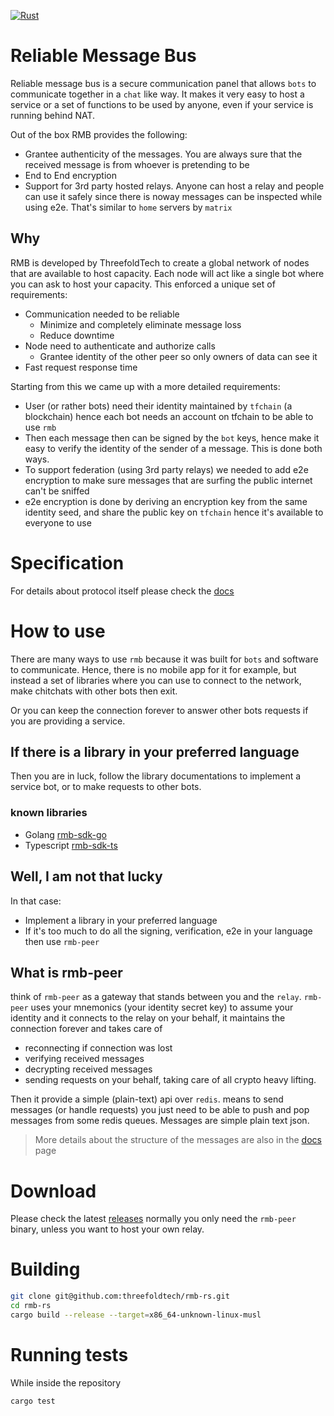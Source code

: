 [![Rust](https://github.com/threefoldtech/rmb-rs/actions/workflows/rust.yaml/badge.svg)](https://github.com/threefoldtech/rmb-rs/actions/workflows/rust.yaml)

# Reliable Message Bus
Reliable message bus is a secure communication panel that allows `bots` to communicate together in a `chat` like way. It makes it very easy to host a service or a set of functions to be used by anyone, even if your service is running behind NAT.

Out of the box RMB provides the following:
- Grantee authenticity of the messages. You are always sure that the received message is from whoever is pretending to be
- End to End encryption
- Support for 3rd party hosted relays. Anyone can host a relay and people can use it safely since there is noway messages can be inspected while using e2e. That's similar to `home` servers by `matrix`

## Why
RMB is developed by ThreefoldTech to create a global network of nodes that are available to host capacity. Each node will act like a single bot where you can ask to host your capacity. This enforced a unique set of requirements:
- Communication needed to be reliable
  - Minimize and completely eliminate message loss
  - Reduce downtime
- Node need to authenticate and authorize calls
  - Grantee identity of the other peer so only owners of data can see it
- Fast request response time

Starting from this we came up with a more detailed requirements:
- User (or rather bots) need their identity maintained by `tfchain` (a blockchain) hence each bot needs an account on tfchain to be able to use `rmb`
- Then each message then can be signed by the `bot` keys, hence make it easy to verify the identity of the sender of a message. This is done both ways.
- To support federation (using 3rd party relays) we needed to add e2e encryption to make sure messages that are surfing the public internet can't be sniffed
- e2e encryption is done by deriving an encryption key from the same identity seed, and share the public key on `tfchain` hence it's available to everyone to use

# Specification
For details about protocol itself please check the [docs](docs/readme.md)

# How to use
There are many ways to use `rmb` because it was built for `bots` and software to communicate. Hence, there is no mobile app for it for example, but instead a set of libraries where you can use to connect to the network, make chitchats with other bots then exit.

Or you can keep the connection forever to answer other bots requests if you are providing a service.

## If there is a library in your preferred language
Then you are in luck, follow the library documentations to implement a service bot, or to make requests to other bots.

### known libraries
- Golang [rmb-sdk-go](https://github.com/threefoldtech/rmb-sdk-go)
- Typescript [rmb-sdk-ts](https://github.com/threefoldtech/rmb-sdk-ts)

## Well, I am not that lucky
In that case:
- Implement a library in your preferred language
- If it's too much to do all the signing, verification, e2e in your language then use `rmb-peer`

## What is rmb-peer
think of `rmb-peer` as a gateway that stands between you and the `relay`. `rmb-peer` uses your mnemonics (your identity secret key) to assume your identity and it connects to the relay on your behalf, it maintains the connection forever and takes care of
- reconnecting if connection was lost
- verifying received messages
- decrypting received messages
- sending requests on your behalf, taking care of all crypto heavy lifting.

Then it provide a simple (plain-text) api over `redis`. means to send messages (or handle requests) you just need to be able to push and pop messages from some redis queues. Messages are simple plain text json.

> More details about the structure of the messages are also in the [docs](docs/readme.md) page

# Download
Please check the latest [releases](https://github.com/threefoldtech/rmb-rs/releases) normally you only need the `rmb-peer` binary, unless you want to host your own relay.

# Building
```bash
git clone git@github.com:threefoldtech/rmb-rs.git
cd rmb-rs
cargo build --release --target=x86_64-unknown-linux-musl
```

# Running tests
While inside the repository
```bash
cargo test
```
